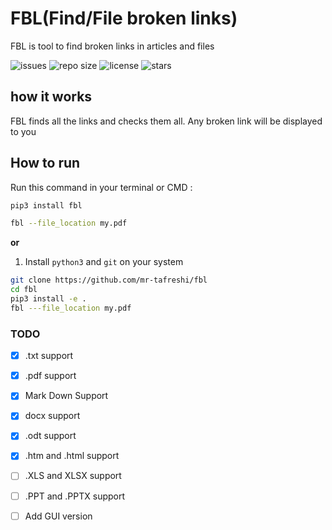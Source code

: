 # FBL(Find/File broken links)

FBL is tool to find broken links in articles and files

![issues](https://img.shields.io/github/issues/mr-tafreshi/fbl)
![repo size](https://img.shields.io/github/repo-size/mr-tafreshi/fbl)
![license](https://img.shields.io/github/license/mr-tafreshi/fbl)
![stars](https://img.shields.io/github/stars/mr-tafreshi/fbl)

## how it works

FBL finds all the links and checks them all. Any broken link will be displayed to you



## How to run

Run this command in your terminal or CMD :

```bash 
pip3 install fbl

fbl --file_location my.pdf
```

**or**

1. Install `python3` and `git` on your system

```bash
git clone https://github.com/mr-tafreshi/fbl
cd fbl
pip3 install -e . 
fbl ---file_location my.pdf
```



### TODO

- [x] .txt support

- [x] .pdf support
- [x] Mark Down Support
- [x] docx support
- [x] .odt support
- [x] .htm and .html support
- [ ] .XLS and XLSX support
- [ ] .PPT and .PPTX support
- [ ] Add GUI version
